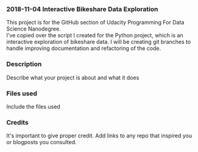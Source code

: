 
### 2018-11-04 Interactive Bikeshare Data Exploration
This project is for the GitHub section of Udacity Programming For Data Science Nanodegree.  
I've copied over the script I created for the Python project, which is an interactive
exploration of bikeshare data. I will be creating git branches to handle improving
documentation and refactoring of the code.

### Description
Describe what your project is about and what it does

### Files used
Include the files used

### Credits
It's important to give proper credit. Add links to any repo that inspired you or blogposts you consulted.
